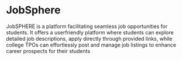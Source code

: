 # JobSphere
JobSPHERE is a platform facilitating seamless job opportunities for students. It offers a userfriendly platform where students can explore detailed job descriptions, apply directly through provided links, while college TPOs can effortlessly post and manage job listings to enhance career prospects for their students
